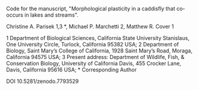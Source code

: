 Code for the manuscript, "Morphological plasticity in a caddisfly that co-occurs in lakes and streams".

Christine A. Parisek 1,3 *, Michael P. Marchetti 2, Matthew R. Cover 1

1 Department of Biological Sciences, California State University Stanislaus, One University Circle, Turlock, California 95382 USA; 2 Department of Biology, Saint Mary’s College of California, 1928 Saint Mary’s Road, Moraga, California 94575 USA; 3 Present address: Department of Wildlife, Fish, & Conservation Biology, University of California Davis, 455 Crocker Lane, Davis, California 95616 USA; * Corresponding Author

DOI 10.5281/zenodo.7793529
